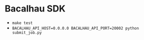 # Bacalhau SDK


* `make test`
* `BACALHAU_API_HOST=0.0.0.0 BACALHAU_API_PORT=20002 python submit_job.py` 
